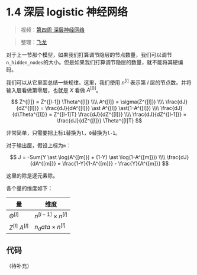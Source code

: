 # 1.4 深层 logistic 神经网络

> 视频：[第四周 深层神经网络](https://mooc.study.163.com/learn/deeplearning_ai-2001281002?tid=2001392029)

> 整理：[飞龙](https://github.com/wizardforcel)

对于上一节那个模型，如果我们打算调节隐层的节点数量，我们可以调节`n_hidden_nodes`的大小。但是如果我们打算调节隐层的数量，就不能将其硬编码。

我们可以从它里面总结一些规律。这里，我们使用 $n^{[l]}$ 表示第 $l$ 层的节点数。并将输入层看做第零层，也就是 $X$ 看做 $A^{[0]}$。

$$
Z^{[l]} = Z^{[l-1]} \Theta^{[l]} \\\\
A^{[l]} = \sigma(Z^{[l]}) \\\\
\frac{dJ}{dZ^{[l]}} = \frac{dJ}{dA^{[l]}} \ast A^{[l]} \ast(1-A^{[l]}) \\\\
\frac{dJ}{d\Theta^{[l]}} = Z^{[l-1]T} \frac{dJ}{dZ^{[l]}} \\\\
\frac{dJ}{dZ^{[l-1]}} = \frac{dJ}{dZ^{[l]}} \Theta^{[l]T}
$$

非常简单，只需要把上标`1`替换为`l`，`0`替换为`l-1`。

对于输出层，假设上标为`m`：

$$
J = -Sum(Y \ast \log(A^{[m]}) + (1-Y) \ast \log(1-A^{[m]})) \\\\
\frac{dJ}{dA^{[m]}} = \frac{1-Y}{1-A^{[m]}} - \frac{Y}{A^{[m]}}
$$

这里的除是逐元素除。

各个量的维度如下：

| 量 | 维度 |
| --- | --- |
| $\Theta^{[l]}$ | $n^{[l-1]} \times n^{[l]}$ |
| $Z^{[l]}$ $A^{[l]}$ | $n_data \times n^{[l]}$ |

## 代码

（待补充）
